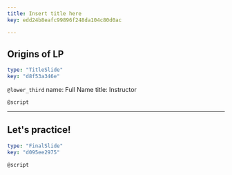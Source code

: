 ```yaml
---
title: Insert title here
key: edd24b8eafc99896f248da104c80d0ac

---
```

## Origins of LP

```yaml
type: "TitleSlide"
key: "d8f53a346e"
```

`@lower_third`
name: Full Name
title: Instructor


`@script`



---
## Let's practice!

```yaml
type: "FinalSlide"
key: "d095ee2975"
```

`@script`


